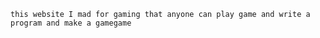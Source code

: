     this website I mad for gaming that anyone can play game and write a program and make a gamegame
 
 
 
